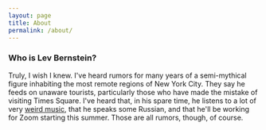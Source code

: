 ```yaml
---
layout: page
title: About
permalink: /about/
---
```



### Who is Lev Bernstein?

Truly, I wish I knew. I've heard rumors for many years of a semi-mythical
figure inhabiting the most remote regions of New York City. They say he feeds
on unaware tourists, particularly those who have made the mistake of visiting
Times Square. I've heard that, in his spare time, he listens to a lot of very
[weird music](https://open.spotify.com/playlist/2JSGLsBJ6kVbGY1B7LP4Zi?si=2754033a94464650),
that he speaks some Russian, and that he'll be working for Zoom starting this
summer. Those are all rumors, though, of course.
